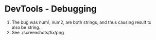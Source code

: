 # DevTools - Debugging

1. The bug was num1, num2, are both strings, and thus causing result to also be string. 
2. See ./screenshots/fix/png